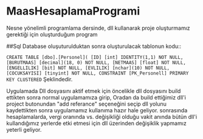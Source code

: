 # MaasHesaplamaProgrami
Nesne yönelimli programlama dersinde, dll kullanarak proje oluşturmamız gerektiği için oluşturduğum program

##Sql Database oluşuturulduktan sonra oluşturulacak tablonun kodu::

`CREATE TABLE [dbo].[Personel](
	[ID] [int] IDENTITY(1,1) NOT NULL,
	[BURUTMAAS] [decimal](18, 0) NOT NULL,
	[NETMAAS] [float] NOT NULL,
	[ENGELLILIK] [bit] NOT NULL,
	[EVLILIK] [nchar](10) NOT NULL,
	[COCUKSAYISI] [tinyint] NOT NULL,
 CONSTRAINT [PK_Personell] PRIMARY KEY CLUSTERED` 
Şeklindedir.

Uygulamada Dll dosyasını aktif etmek için öncelikle dll dosyasını build ettikten sonra normal uygulamamıza girip,
Oradan da build ettiğimiz dll'i project butonundan "add referance" seçeneğini seçip dll yolunu kaydettikten sonra uygulamamız kullanıma hazır hale geliyor. sonrasında 
hesaplamalarda, vergi oranında vs. değişikliği olduğu vakit anında bütün dll'i kullandığımız yerlerde etki etmesi için dll üzerinden değişiklik yapmamız yeterli geliyor.
